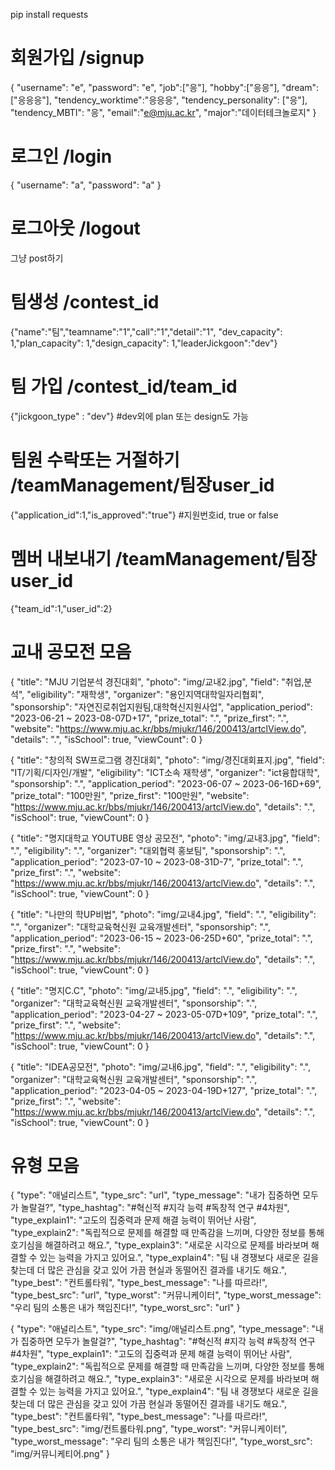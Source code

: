 pip install requests

# 회원가입 /signup

{
"username": "e",
"password": "e",
"job":["응"],
"hobby":["응응"],
"dream":["응응응"],
"tendency_worktime":"응응응",
"tendency_personality": ["응"],
"tendency_MBTI": "응",
"email":"e@mju.ac.kr",
"major":"데이터테크놀로지"
}

# 로그인 /login

{
"username": "a",
"password": "a"
}

# 로그아웃 /logout

그냥 post하기

# 팀생성 /contest_id

{"name":"팀","teamname":"1","call":"1","detail":"1",
"dev_capacity": 1,"plan_capacity": 1,"design_capacity": 1,"leaderJickgoon":"dev"}

# 팀 가입 /contest_id/team_id

{"jickgoon_type" : "dev"} #dev외에 plan 또는 design도 가능

# 팀원 수락또는 거절하기 /teamManagement/팀장user_id

{"application_id":1,"is_approved":"true"} #지원번호id, true or false

# 멤버 내보내기 /teamManagement/팀장user_id

{"team_id":1,"user_id":2}

# 교내 공모전 모음

{
"title": "MJU 기업분석 경진대회",
"photo": "img/교내2.jpg",
"field": "취업,분석",
"eligibility": "재학생",
"organizer": "용인지역대학일자리협회",
"sponsorship": "자연진로취업지원팀,대학혁신지원사업",
"application_period": "2023-06-21 ~ 2023-08-07D+17",
"prize_total": ".",
"prize_first": ".",
"website": "https://www.mju.ac.kr/bbs/mjukr/146/200413/artclView.do",
"details": ".",
"isSchool": true,
"viewCount": 0
}

{
"title": "창의적 SW프로그램 경진대회",
"photo": "img/경진대회표지.jpg",
"field": "IT/기획/디자인/개발",
"eligibility": "ICT소속 재학생",
"organizer": "ict융합대학",
"sponsorship": ".",
"application_period": "2023-06-07 ~ 2023-06-16D+69",
"prize_total": "100만원",
"prize_first": "100만원",
"website": "https://www.mju.ac.kr/bbs/mjukr/146/200413/artclView.do",
"details": ".",
"isSchool": true,
"viewCount": 0
}

{
"title": "명지대학교 YOUTUBE 영상 공모전",
"photo": "img/교내3.jpg",
"field": ".",
"eligibility": ".",
"organizer": "대외협력 홍보팀",
"sponsorship": ".",
"application_period": "2023-07-10 ~ 2023-08-31D-7",
"prize_total": ".",
"prize_first": ".",
"website": "https://www.mju.ac.kr/bbs/mjukr/146/200413/artclView.do",
"details": ".",
"isSchool": true,
"viewCount": 0
}

{
"title": "나만의 학UP비법",
"photo": "img/교내4.jpg",
"field": ".",
"eligibility": ".",
"organizer": "대학교육혁신원 교육개발센터",
"sponsorship": ".",
"application_period": "2023-06-15 ~ 2023-06-25D+60",
"prize_total": ".",
"prize_first": ".",
"website": "https://www.mju.ac.kr/bbs/mjukr/146/200413/artclView.do",
"details": ".",
"isSchool": true,
"viewCount": 0
}

{
"title": "명지C.C",
"photo": "img/교내5.jpg",
"field": ".",
"eligibility": ".",
"organizer": "대학교육혁신원 교육개발센터",
"sponsorship": ".",
"application_period": "2023-04-27 ~ 2023-05-07D+109",
"prize_total": ".",
"prize_first": ".",
"website": "https://www.mju.ac.kr/bbs/mjukr/146/200413/artclView.do",
"details": ".",
"isSchool": true,
"viewCount": 0
}

{
"title": "IDEA공모전",
"photo": "img/교내6.jpg",
"field": ".",
"eligibility": ".",
"organizer": "대학교육혁신원 교육개발센터",
"sponsorship": ".",
"application_period": "2023-04-05 ~ 2023-04-19D+127",
"prize_total": ".",
"prize_first": ".",
"website": "https://www.mju.ac.kr/bbs/mjukr/146/200413/artclView.do",
"details": ".",
"isSchool": true,
"viewCount": 0
}

# 유형 모음

{
"type": "애널리스트",
"type_src": "url",
"type_message": "내가 집중하면 모두가 놀랄걸?",
"type_hashtag": "#혁신적 #지각 능력 #독창적 연구 #4차원",
"type_explain1": "고도의 집중력과 문제 해결 능력이 뛰어난 사람",
"type_explain2": "독립적으로 문제를 해결할 때 만족감을 느끼며, 다양한 정보를 통해 호기심을 해결하려고 해요.",
"type_explain3": "새로운 시각으로 문제를 바라보며 해결할 수 있는 능력을 가지고 있어요.",
"type_explain4": "팀 내 경쟁보다 새로운 길을 찾는데 더 많은 관심을 갖고 있어 가끔 현실과 동떨어진 결과를 내기도 해요.",
"type_best": "컨트롤타워",
"type_best_message": "나를 따르라!",
"type_best_src": "url",
"type_worst": "커뮤니케이터",
"type_worst_message": "우리 팀의 소통은 내가 책임진다!",
"type_worst_src": "url"
}

{
"type": "애널리스트",
"type_src": "img/애널리스트.png",
"type_message": "내가 집중하면 모두가 놀랄걸?",
"type_hashtag": "#혁신적 #지각 능력 #독창적 연구 #4차원",
"type_explain1": "고도의 집중력과 문제 해결 능력이 뛰어난 사람",
"type_explain2": "독립적으로 문제를 해결할 때 만족감을 느끼며, 다양한 정보를 통해 호기심을 해결하려고 해요.",
"type_explain3": "새로운 시각으로 문제를 바라보며 해결할 수 있는 능력을 가지고 있어요.",
"type_explain4": "팀 내 경쟁보다 새로운 길을 찾는데 더 많은 관심을 갖고 있어 가끔 현실과 동떨어진 결과를 내기도 해요.",
"type_best": "컨트롤타워",
"type_best_message": "나를 따르라!",
"type_best_src": "img/컨트롤타워.png",
"type_worst": "커뮤니케이터",
"type_worst_message": "우리 팀의 소통은 내가 책임진다!",
"type_worst_src": "img/커뮤니케티어.png"
}
